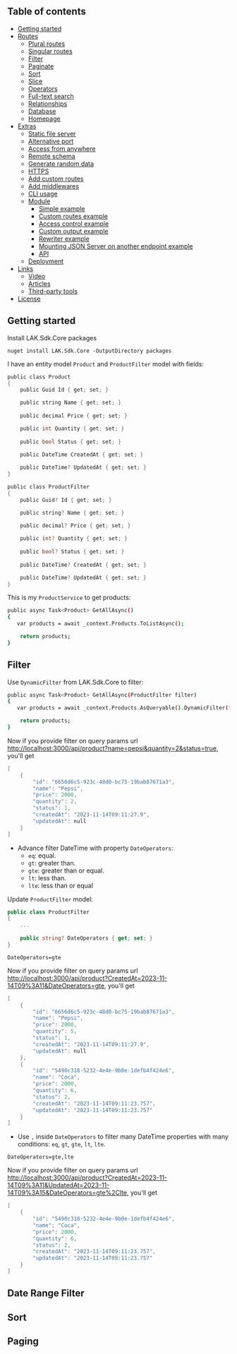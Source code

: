 ## Table of contents

<!-- toc -->

- [Getting started](#getting-started)
- [Routes](#routes)
  * [Plural routes](#plural-routes)
  * [Singular routes](#singular-routes)
  * [Filter](#filter)
  * [Paginate](#paginate)
  * [Sort](#sort)
  * [Slice](#slice)
  * [Operators](#operators)
  * [Full-text search](#full-text-search)
  * [Relationships](#relationships)
  * [Database](#database)
  * [Homepage](#homepage)
- [Extras](#extras)
  * [Static file server](#static-file-server)
  * [Alternative port](#alternative-port)
  * [Access from anywhere](#access-from-anywhere)
  * [Remote schema](#remote-schema)
  * [Generate random data](#generate-random-data)
  * [HTTPS](#https)
  * [Add custom routes](#add-custom-routes)
  * [Add middlewares](#add-middlewares)
  * [CLI usage](#cli-usage)
  * [Module](#module)
    + [Simple example](#simple-example)
    + [Custom routes example](#custom-routes-example)
    + [Access control example](#access-control-example)
    + [Custom output example](#custom-output-example)
    + [Rewriter example](#rewriter-example)
    + [Mounting JSON Server on another endpoint example](#mounting-json-server-on-another-endpoint-example)
    + [API](#api)
  * [Deployment](#deployment)
- [Links](#links)
  * [Video](#video)
  * [Articles](#articles)
  * [Third-party tools](#third-party-tools)
- [License](#license)

<!-- tocstop -->

## Getting started
   
Install LAK.Sdk.Core packages

```
nuget install LAK.Sdk.Core -OutputDirectory packages
```

I have an entity model `Product` and `ProductFilter` model with fields:

```c
public class Product
{
    public Guid Id { get; set; }

    public string Name { get; set; }
    
    public decimal Price { get; set; }

    public int Quantity { get; set; }
    
    public bool Status { get; set; }
    
    public DateTime CreatedAt { get; set; }

    public DateTime? UpdatedAt { get; set; }
}
```

```c
public class ProductFilter
{
    public Guid? Id { get; set; }

    public string? Name { get; set; }
    
    public decimal? Price { get; set; }

    public int? Quantity { get; set; }
    
    public bool? Status { get; set; }
    
    public DateTime? CreatedAt { get; set; }

    public DateTime? UpdatedAt { get; set; }
}
```

This is my `ProductService` to get products:

```bash
public async Task<Product> GetAllAsync()
{
   var products = await _context.Products.ToListAsync();

    return products;
}
```

## Filter

Use `DynamicFilter` from LAK.Sdk.Core to filter:

```bash
public async Task<Product> GetAllAsync(ProductFilter filter)
{
   var products = await _context.Products.AsQueryable().DynamicFilter(filter).ToListAsync();

    return products;
}
```

Now if you provide filter on query params url [http://localhost:3000/api/product?name=pepsi&quantity=2&status=true](http://localhost:3000/api/product?name=pepsi&quantity=2&status=true), you'll get

```c
[
    {
        "id": "6656d6c5-923c-48d0-bc75-19bab87671a3",
        "name": "Pepsi",
        "price": 2000,
        "quantity": 2,
        "status": 1,
        "createdAt": "2023-11-14T09:11:27.9",
        "updatedAt": null
    }
]
```

- Advance filter DateTime with property `DateOperators`:
  * `eq`: equal.
  * `gt`: greater than.
  * `gte`: greater than or equal.
  * `lt`: less than.
  * `lte`: less than or equal

Update `ProductFilter` model:

```c#
public class ProductFilter
{
    ...
    
    public string? DateOperators { get; set; }
}
```

```
DateOperators=gte
```

Now if you provide filter on query params url [http://localhost:3000/api/product?CreatedAt=2023-11-14T09%3A11&DateOperators=gte](http://localhost:3000/api/product?CreatedAt=2023-11-14T09%3A11&DateOperators=gte), you'll get

```c
[
    {
        "id": "6656d6c5-923c-48d0-bc75-19bab87671a3",
        "name": "Pepsi",
        "price": 2000,
        "quantity": 5,
        "status": 1,
        "createdAt": "2023-11-14T09:11:27.9",
        "updatedAt": null
    },
    {
        "id": "5490c318-5232-4e4e-9b0e-1defb4f424e6",
        "name": "Coca",
        "price": 2000,
        "quantity": 6,
        "status": 2,
        "createdAt": "2023-11-14T09:11:23.757",
        "updatedAt": "2023-11-14T09:11:23.757"
    }
]
```

- Use `,` inside `DateOperators` to filter many DateTime properties with many conditions: `eq`, `gt`, `gte`, `lt`, `lte`.

```
DateOperators=gte,lte
```

Now if you provide filter on query params url [http://localhost:3000/api/product?CreatedAt=2023-11-14T09%3A11&UpdatedAt=2023-11-14T09%3A15&DateOperators=gte%2Clte](http://localhost:3000/api/product?CreatedAt=2023-11-14T09%3A11&UpdatedAt=2023-11-14T09%3A15&DateOperators=gte%2Clte), you'll get

```c
[
    {
        "id": "5490c318-5232-4e4e-9b0e-1defb4f424e6",
        "name": "Coca",
        "price": 2000,
        "quantity": 6,
        "status": 2,
        "createdAt": "2023-11-14T09:11:23.757",
        "updatedAt": "2023-11-14T09:11:23.757"
    }
]
```

## Date Range Filter
## Sort
## Paging


